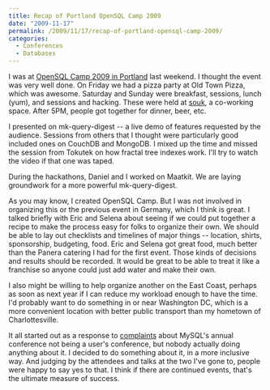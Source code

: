 ```yaml
---
title: Recap of Portland OpenSQL Camp 2009
date: "2009-11-17"
permalink: /2009/11/17/recap-of-portland-opensql-camp-2009/
categories:
  - Conferences
  - Databases
---
```

I was at [OpenSQL Camp 2009 in Portland][1] last weekend. I thought the event was very well done. On Friday we had a pizza party at Old Town Pizza, which was awesome. Saturday and Sunday were breakfast, sessions, lunch (yum), and sessions and hacking. These were held at [souk][2], a co-working space. After 5PM, people got together for dinner, beer, etc.

I presented on mk-query-digest -- a live demo of features requested by the audience. Sessions from others that I thought were particularly good included ones on CouchDB and MongoDB. I mixed up the time and missed the session from Tokutek on how fractal tree indexes work. I'll try to watch the video if that one was taped.

During the hackathons, Daniel and I worked on Maatkit. We are laying groundwork for a more powerful mk-query-digest.

As you may know, I created OpenSQL Camp. But I was not involved in organizing this or the previous event in Germany, which I think is great. I talked briefly with Eric and Selena about seeing if we could put together a recipe to make the process easy for folks to organize their own. We should be able to lay out checklists and timelines of major things -- location, shirts, sponsorship, budgeting, food. Eric and Selena got great food, much better than the Panera catering I had for the first event. Those kinds of decisions and results should be recorded. It would be great to be able to treat it like a franchise so anyone could just add water and make their own.

I also might be willing to help organize another on the East Coast, perhaps as soon as next year if I can reduce my workload enough to have the time. I'd probably want to do something in or near Washington DC, which is a more convenient location with better public transport than my hometown of Charlottesville.

It all started out as a response to [complaints][3] about MySQL's annual conference not being a user's conference, but nobody actually doing anything about it. I decided to do something about it, in a more inclusive way. And judging by the attendees and talks at the two I've gone to, people were happy to say yes to that. I think if there are continued events, that's the ultimate measure of success.

 [1]: http://opensqlcamp.org/Events/Portland2009/
 [2]: http://www.soukllc.com/
 [3]: http://groups.google.com/group/oursql-conference
